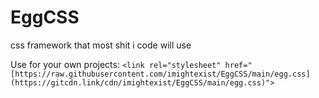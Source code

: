 # EggCSS
css framework that most shit i code will use

Use for your own projects:
`<link rel="stylesheet" href="[https://raw.githubusercontent.com/imightexist/EggCSS/main/egg.css](https://gitcdn.link/cdn/imightexist/EggCSS/main/egg.css)">`

